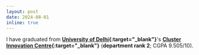 ```yaml
---
layout: post
date: 2024-08-01
inline: true
---
```


I have graduated from **[University of Delhi](https://www.du.ac.in){:target="_blank"}**'s **[Cluster Innovation Centre](https://cic.du.ac.in){:target="_blank"}** (**department rank 2**; CGPA 9.505/10).
